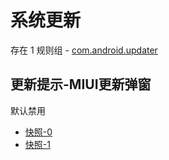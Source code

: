 # 系统更新

存在 1 规则组 - [com.android.updater](/src/apps/com.android.updater.ts)

## 更新提示-MIUI更新弹窗

默认禁用

- [快照-0](https://i.gkd.li/import/12715712)
- [快照-1](https://i.gkd.li/import/12749906)

